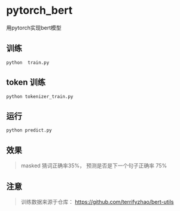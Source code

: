 # pytorch_bert
用pytorch实现bert模型
## 训练
```
python  train.py
```

## token 训练
```
python tokenizer_train.py
```

## 运行
```
python predict.py
```



## 效果
> masked 猜词正确率35%， 预测是否是下一个句子正确率 75%


## 注意
> 训练数据来源于仓库： https://github.com/terrifyzhao/bert-utils